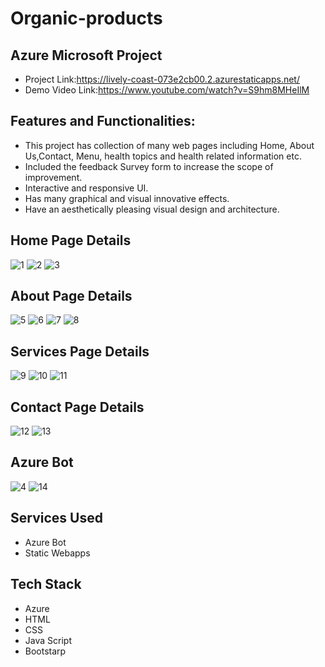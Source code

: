 # Organic-products
## Azure  Microsoft Project
- Project Link:https://lively-coast-073e2cb00.2.azurestaticapps.net/
- Demo Video Link:https://www.youtube.com/watch?v=S9hm8MHeIlM
## Features and Functionalities:
- This project has collection of many web pages including Home, About Us,Contact, Menu, health topics and health related information etc.
- Included the feedback Survey form to increase the scope of improvement.
- Interactive and responsive UI.
- Has many graphical and visual innovative effects.
- Have an aesthetically pleasing visual design and architecture.
## Home Page Details
![1](https://user-images.githubusercontent.com/115055314/212476415-bb94c627-3cb1-4cfc-a990-57edad74dd23.png)
![2](https://user-images.githubusercontent.com/115055314/212476428-09988ff9-b4a5-496c-8ba1-8e3b26b15f6e.png)
![3](https://user-images.githubusercontent.com/115055314/212476441-fb2dac64-ba8b-4222-8695-fb5a890edab7.png)
## About Page Details
![5](https://user-images.githubusercontent.com/115055314/212476451-c180c316-0269-4e24-a56b-6e5b1650b4d2.png)
![6](https://user-images.githubusercontent.com/115055314/212476455-6670ff09-367f-4049-88af-0791a2408194.png)
![7](https://user-images.githubusercontent.com/115055314/212476458-4c3c5fe7-9d02-474c-ae25-bb8e4b5e2b81.png)
![8](https://user-images.githubusercontent.com/115055314/212476465-3df64e90-819e-47d5-a3a3-818f5ea62190.png)
## Services Page Details
![9](https://user-images.githubusercontent.com/115055314/212476469-0b253205-7a7f-4fbf-b2f9-cc226b7bef8d.png)
![10](https://user-images.githubusercontent.com/115055314/212476474-ff13f063-66ef-4bc4-9e6d-5dd4b23f88e3.png)
![11](https://user-images.githubusercontent.com/115055314/212476484-6cf25fa3-fc2e-43a3-95f5-baa83fdc9a67.png)
## Contact Page Details
![12](https://user-images.githubusercontent.com/115055314/212476486-7cc4b2ab-06d2-4418-a347-c162a19414c0.png)
![13](https://user-images.githubusercontent.com/115055314/212476488-f9c35bb5-aafa-447a-a413-e055b9d6bb57.png)
## Azure Bot
![4](https://user-images.githubusercontent.com/115055314/212476449-c63dfb6c-ae3b-4274-8a69-cbad7720aa69.png)
![14](https://user-images.githubusercontent.com/115055314/212476490-ec628de1-7f2d-4dfd-ab4b-77621b239481.png)
## Services Used
- Azure Bot
- Static Webapps

## Tech Stack
- Azure
- HTML
- CSS
- Java Script
- Bootstarp


